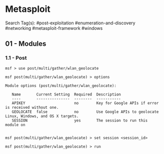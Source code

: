 #  Metasploit

Search Tag(s): #post-exploitation #enumeration-and-discovery #networking #metasploit-framework #windows

## 01 - Modules

### 1.1 - Post

```
msf > use post/multi/gather/wlan_geolocate

msf post(multi/gather/wlan_geolocate) > options

Module options (post/multi/gather/wlan_geolocate):

   Name       Current Setting  Required  Description
   ----       ---------------  --------  -----------
   APIKEY                      no        Key for Google APIs if error is received without one.
   GEOLOCATE  false            no        Use Google APIs to geolocate Linux, Windows, and OS X targets.
   SESSION                     yes       The session to run this module on


msf post(multi/gather/wlan_geolocate) > set session <session_id>

msf post(multi/gather/wlan_geolocate) > run
```